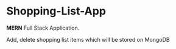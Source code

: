 # Shopping-List-App

<b>MERN</b> Full Stack Application.

Add, delete shopping list items which will be stored on MongoDB
